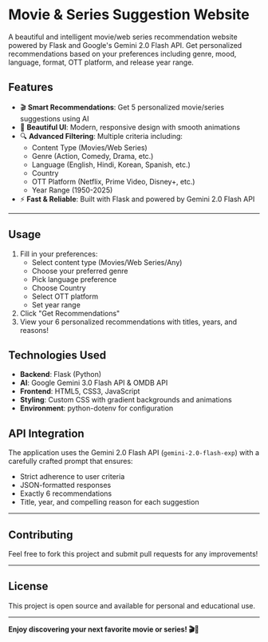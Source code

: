 # Movie & Series Suggestion Website

A beautiful and intelligent movie/web series recommendation website powered by Flask and Google's Gemini 2.0 Flash API. Get personalized recommendations based on your preferences including genre, mood, language, format, OTT platform, and release year range.

## Features

- 🎬 **Smart Recommendations**: Get 5 personalized movie/series suggestions using AI
- 🎨 **Beautiful UI**: Modern, responsive design with smooth animations
- 🔍 **Advanced Filtering**: Multiple criteria including:
  - Content Type (Movies/Web Series)
  - Genre (Action, Comedy, Drama, etc.)
  - Language (English, Hindi, Korean, Spanish, etc.)
  - Country
  - OTT Platform (Netflix, Prime Video, Disney+, etc.)
  - Year Range (1950-2025)
- ⚡ **Fast & Reliable**: Built with Flask and powered by Gemini 2.0 Flash API


---

## Usage

1. Fill in your preferences:
   - Select content type (Movies/Web Series/Any)
   - Choose your preferred genre
   - Pick language preference
   - Choose Country 
   - Select OTT platform
   - Set year range
2. Click "Get Recommendations"
3. View your 6 personalized recommendations with titles, years, and reasons!

## Technologies Used

- **Backend**: Flask (Python)
- **AI**: Google Gemini 3.0 Flash API & OMDB API
- **Frontend**: HTML5, CSS3, JavaScript
- **Styling**: Custom CSS with gradient backgrounds and animations
- **Environment**: python-dotenv for configuration

## API Integration

The application uses the Gemini 2.0 Flash API (`gemini-2.0-flash-exp`) with a carefully crafted prompt that ensures:
- Strict adherence to user criteria
- JSON-formatted responses
- Exactly 6 recommendations
- Title, year, and compelling reason for each suggestion

---

## Contributing

Feel free to fork this project and submit pull requests for any improvements!

---

## License

This project is open source and available for personal and educational use.

---

**Enjoy discovering your next favorite movie or series! 🎬🍿**
